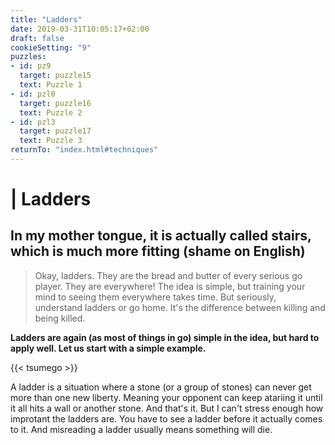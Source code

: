 ```yaml
---
title: "Ladders"
date: 2019-03-31T10:05:17+02:00
draft: false
cookieSetting: "9"
puzzles:
- id: pz9
  target: puzzle15
  text: Puzzle 1
- id: pzl0
  target: puzzle16
  text: Puzzle 2
- id: pzl3
  target: puzzle17
  text: Puzzle 3
returnTo: "index.html#techniques"
---
```


# | Ladders
## In my mother tongue, it is actually called stairs, which is much more fitting (shame on English)

> Okay, ladders. They are the bread and butter of every serious go player. They are everywhere! The idea is simple, but training your mind to seeing them everywhere takes time. But seriously, understand ladders or go home. It's the difference between killing and being killed. 

**Ladders are again (as most of things in go) simple in the idea, but hard to apply well. Let us start with a simple example.**

{{< tsumego >}}

A ladder is a situation where a stone (or a group of stones) can never get more than one new liberty. Meaning your opponent can keep atariing it until it all hits a wall or another stone. And that's it. But I can't stress enough how improtant the ladders are. You have to see a ladder before it actually comes to it. And misreading a ladder usually means something will die. 